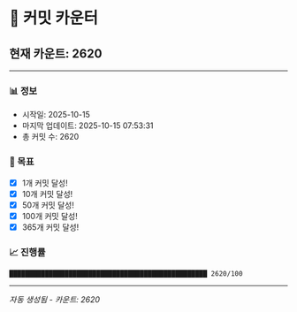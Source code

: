 # 🔢 커밋 카운터

## 현재 카운트: 2620

---

### 📊 정보
- 시작일: 2025-10-15
- 마지막 업데이트: 2025-10-15 07:53:31
- 총 커밋 수: 2620

### 🎯 목표
- [x] 1개 커밋 달성!
- [x] 10개 커밋 달성!
- [x] 50개 커밋 달성!
- [x] 100개 커밋 달성!
- [x] 365개 커밋 달성!

### 📈 진행률
```
██████████████████████████████████████████████████ 2620/100
```

---
*자동 생성됨 - 카운트: 2620*
